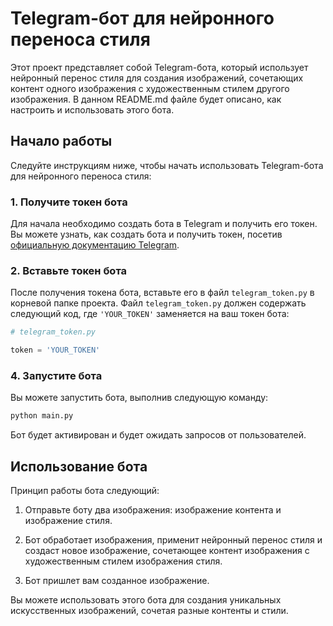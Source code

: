 # Telegram-бот для нейронного переноса стиля

Этот проект представляет собой Telegram-бота, который использует нейронный перенос стиля для создания изображений, сочетающих контент одного изображения с художественным стилем другого изображения. В данном README.md файле будет описано, как настроить и использовать этого бота.

## Начало работы

Следуйте инструкциям ниже, чтобы начать использовать Telegram-бота для нейронного переноса стиля:

### 1. Получите токен бота

Для начала необходимо создать бота в Telegram и получить его токен. Вы можете узнать, как создать бота и получить токен, посетив [официальную документацию Telegram](https://core.telegram.org/bots#botfather).

### 2. Вставьте токен бота

После получения токена бота, вставьте его в файл `telegram_token.py` в корневой папке проекта. Файл `telegram_token.py` должен содержать следующий код, где `'YOUR_TOKEN'` заменяется на ваш токен бота:

```python
# telegram_token.py

token = 'YOUR_TOKEN'
```

### 4. Запустите бота

Вы можете запустить бота, выполнив следующую команду:

```bash
python main.py
```

Бот будет активирован и будет ожидать запросов от пользователей.

## Использование бота

Принцип работы бота следующий:

1. Отправьте боту два изображения: изображение контента и изображение стиля.

2. Бот обработает изображения, применит нейронный перенос стиля и создаст новое изображение, сочетающее контент изображения с художественным стилем изображения стиля.

3. Бот пришлет вам созданное изображение.

Вы можете использовать этого бота для создания уникальных искусственных изображений, сочетая разные контенты и стили.

